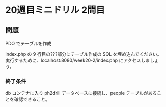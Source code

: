 # 20週目ミニドリル 2問目

## 問題

PDO でテーブルを作成

index.php の 9 行目の???部分にテーブル作成の SQL を埋め込んでください。  
実行するために、localhost:8080/week20-2/index.php にアクセスしましょう。

### 終了条件

db コンテナに入り ph2drill データベースに接続し、people テーブルがあることを確認できること。
